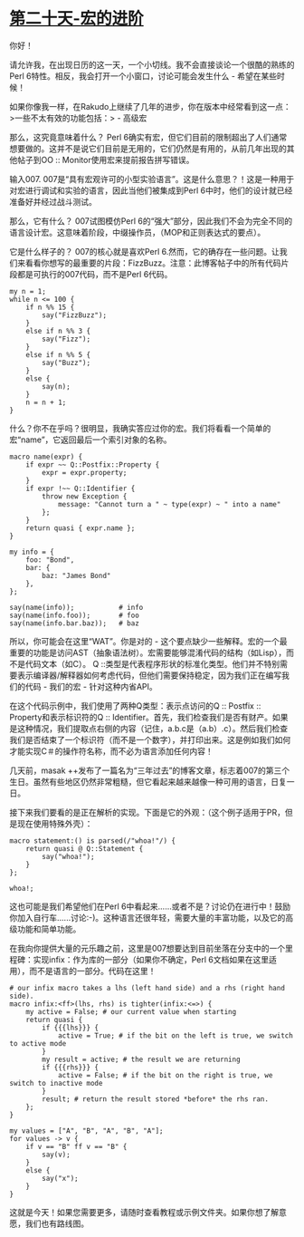 # [第二十天-宏的进阶](https://perl6advent.wordpress.com/2017/12/20/day-20-advancements-in-macrotechnologies/)

你好！

请允许我，在出现日历的这一天，一个小切线。我不会直接谈论一个很酷的熟练的Perl 6特性。相反，我会打开一个小窗口，讨论可能会发生什么 - 希望在某些时候！

如果你像我一样，在Rakudo上继续了几年的进步，你在版本中经常看到这一点：>一些不太有效的功能包括：>  - 高级宏

那么，这究竟意味着什么？ Perl 6确实有宏，但它们目前的限制超出了人们通常想要做的。这并不是说它们目前是无用的，它们仍然是有用的，从前几年出现的其他帖子到OO :: Monitor使用宏来提前报告拼写错误。

输入007. 007是“具有宏观许可的小型实验语言”。这是什么意思？！这是一种用于对宏进行调试和实验的语言，因此当他们被集成到Perl 6中时，他们的设计就已经准备好并经过战斗测试。

那么，它有什么？ 007试图模仿Perl 6的“强大”部分，因此我们不会为完全不同的语言设计宏。这意味着阶段，中缀操作员，（MOP和正则表达式的要点）。

它是什么样子的？ 007的核心就是喜欢Perl 6.然而，它的确存在一些问题。让我们来看看你想写的最重要的片段：FizzBu​​zz。注意：此博客帖子中的所有代码片段都是可执行的007代码，而不是Perl 6代码。

```perl6
my n = 1;
while n <= 100 {
    if n %% 15 {
        say("FizzBuzz");
    }
    else if n %% 3 {
        say("Fizz");
    }
    else if n %% 5 {
        say("Buzz");
    }
    else {
        say(n);
    }
    n = n + 1;
}
```

什么？你不在乎吗？很明显，我确实答应过你的宏。我们将看看一个简单的宏“name”，它返回最后一个索引对象的名称。

```perl6
macro name(expr) {
    if expr ~~ Q::Postfix::Property {
        expr = expr.property;
    }
    if expr !~~ Q::Identifier {
        throw new Exception {
            message: "Cannot turn a " ~ type(expr) ~ " into a name"
        };
    }
    return quasi { expr.name };
}

my info = {
    foo: "Bond",
    bar: {
        baz: "James Bond"
    },
};

say(name(info));           # info
say(name(info.foo));       # foo
say(name(info.bar.baz));   # baz
```

所以，你可能会在这里“WAT”。你是对的 - 这个要点缺少一些解释。宏的一个最重要的功能是访问AST（抽象语法树）。宏需要能够混淆代码的结构（如Lisp），而不是代码文本（如C）。 Q ::类型是代表程序形状的标准化类型。他们并不特别需要表示编译器/解释器如何考虑代码，但他们需要保持稳定，因为我们正在编写我们的代码 - 我们的宏 - 针对这种内省API。

在这个代码示例中，我们使用了两种Q类型：表示点访问的Q :: Postfix :: Property和表示标识符的Q :: Identifier。首先，我们检查我们是否有财产。如果是这种情况，我们提取点右侧的内容（记住，a.b.c是（a.b）.c）。然后我们检查我们是否结束了一个标识符（而不是一个数字），并打印出来。这是例如我们如何才能实现C＃的操作符名称，而不必为语言添加任何内容！

几天前，masak ++发布了一篇名为“三年过去”的博客文章，标志着007的第三个生日。虽然有些地区仍然非常粗糙，但它看起来越来越像一种可用的语言，日复一日。

接下来我们要看的是正在解析的实现。下面是它的外观：（这个例子适用于PR，但是现在使用特殊外壳）：

```perl6
macro statement:() is parsed(/"whoa!"/) {
    return quasi @ Q::Statement {
        say("whoa!");
    }
};

whoa!;
```

这也可能是我们希望他们在Perl 6中看起来......或者不是？讨论仍在进行中！鼓励你加入自行车......讨论:-)。这种语言还很年轻，需要大量的丰富功能，以及它的高级功能和简单功能。

在我向你提供大量的元乐趣之前，这里是007想要达到目前坐落在分支中的一个里程碑：实现infix：<ff>作为库的一部分（如果你不确定，Perl 6文档如果在这里适用），而不是语言的一部分。代码在这里！

```perl6
# our infix macro takes a lhs (left hand side) and a rhs (right hand side).
macro infix:<ff>(lhs, rhs) is tighter(infix:<=>) {
    my active = False; # our current value when starting
    return quasi {
        if {{{lhs}}} {
            active = True; # if the bit on the left is true, we switch to active mode
        }
        my result = active; # the result we are returning
        if {{{rhs}}} {
            active = False; # if the bit on the right is true, we switch to inactive mode
        }
        result; # return the result stored *before* the rhs ran.
    };
}

my values = ["A", "B", "A", "B", "A"];
for values -> v {
    if v == "B" ff v == "B" {
        say(v);
    }
    else {
        say("x");
    }
}
```

这就是今天！如果您需要更多，请随时查看教程或示例文件夹。如果你想了解意愿，我们也有路线图。
